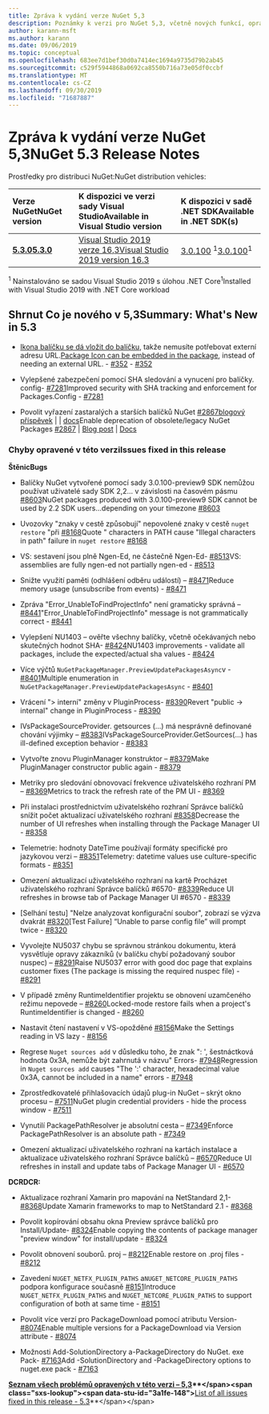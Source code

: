 ```yaml
---
title: Zpráva k vydání verze NuGet 5,3
description: Poznámky k verzi pro NuGet 5,3, včetně nových funkcí, oprav chyb a chcete odeslat obecnou.
author: karann-msft
ms.author: karann
ms.date: 09/06/2019
ms.topic: conceptual
ms.openlocfilehash: 683ee7d1bef30d0a7414ec1694a9735d79b2ab45
ms.sourcegitcommit: c529f5944868a0692ca8550b716a73e05df0ccbf
ms.translationtype: MT
ms.contentlocale: cs-CZ
ms.lasthandoff: 09/30/2019
ms.locfileid: "71687887"
---
```

# <a name="nuget-53-release-notes"></a><span data-ttu-id="3a1fe-103">Zpráva k vydání verze NuGet 5,3</span><span class="sxs-lookup"><span data-stu-id="3a1fe-103">NuGet 5.3 Release Notes</span></span>

<span data-ttu-id="3a1fe-104">Prostředky pro distribuci NuGet:</span><span class="sxs-lookup"><span data-stu-id="3a1fe-104">NuGet distribution vehicles:</span></span>

| <span data-ttu-id="3a1fe-105">Verze NuGet</span><span class="sxs-lookup"><span data-stu-id="3a1fe-105">NuGet version</span></span> | <span data-ttu-id="3a1fe-106">K dispozici ve verzi sady Visual Studio</span><span class="sxs-lookup"><span data-stu-id="3a1fe-106">Available in Visual Studio version</span></span>| <span data-ttu-id="3a1fe-107">K dispozici v sadě .NET SDK</span><span class="sxs-lookup"><span data-stu-id="3a1fe-107">Available in .NET SDK(s)</span></span>|
|:---|:---|:---|
| [<span data-ttu-id="3a1fe-108">**5.3.0**</span><span class="sxs-lookup"><span data-stu-id="3a1fe-108">**5.3.0**</span></span>](https://nuget.org/downloads) | [<span data-ttu-id="3a1fe-109">Visual Studio 2019 verze 16,3</span><span class="sxs-lookup"><span data-stu-id="3a1fe-109">Visual Studio 2019 version 16.3</span></span>](https://visualstudio.microsoft.com/downloads/) | <span data-ttu-id="3a1fe-110">[3.0.100](https://dotnet.microsoft.com/download/dotnet-core/3.0) <sup>1</sup></span><span class="sxs-lookup"><span data-stu-id="3a1fe-110">[3.0.100](https://dotnet.microsoft.com/download/dotnet-core/3.0)<sup>1</sup></span></span> |

<span data-ttu-id="3a1fe-111"><sup>1</sup> Nainstalováno se sadou Visual Studio 2019 s úlohou .NET Core</span><span class="sxs-lookup"><span data-stu-id="3a1fe-111"><sup>1</sup>Installed with Visual Studio 2019 with .NET Core workload</span></span>

## <a name="summary-whats-new-in-53"></a><span data-ttu-id="3a1fe-112">Shrnut Co je nového v 5,3</span><span class="sxs-lookup"><span data-stu-id="3a1fe-112">Summary: What's New in 5.3</span></span>

* <span data-ttu-id="3a1fe-113">[Ikona balíčku se dá vložit do balíčku](../reference/msbuild-targets.md#packing-an-icon-image-file), takže nemusíte potřebovat externí adresu URL.</span><span class="sxs-lookup"><span data-stu-id="3a1fe-113">[Package Icon can be embedded in the package](../reference/msbuild-targets.md#packing-an-icon-image-file), instead of needing an external URL.</span></span><span data-ttu-id="3a1fe-114"> - [#352](https://github.com/NuGet/Home/issues/352)</span><span class="sxs-lookup"><span data-stu-id="3a1fe-114"> - [#352](https://github.com/NuGet/Home/issues/352)</span></span>

* <span data-ttu-id="3a1fe-115">Vylepšené zabezpečení pomocí SHA sledování a vynucení pro balíčky. config- [#7281](https://github.com/NuGet/Home/issues/7281)</span><span class="sxs-lookup"><span data-stu-id="3a1fe-115">Improved security with SHA tracking and enforcement for Packages.Config - [#7281](https://github.com/NuGet/Home/issues/7281)</span></span>

* <span data-ttu-id="3a1fe-116">Povolit vyřazení zastaralých a starších balíčků NuGet [#2867](https://github.com/NuGet/Home/issues/2867)[blogový příspěvek](https://devblogs.microsoft.com/nuget/deprecating-packages-on-nuget-org/) |   | [docs](https://docs.microsoft.com/en-us/nuget/nuget-org/deprecate-packages)</span><span class="sxs-lookup"><span data-stu-id="3a1fe-116">Enable deprecation of obsolete/legacy NuGet Packages [#2867](https://github.com/NuGet/Home/issues/2867) | [Blog post](https://devblogs.microsoft.com/nuget/deprecating-packages-on-nuget-org/) | [Docs](https://docs.microsoft.com/en-us/nuget/nuget-org/deprecate-packages)</span></span>

### <a name="issues-fixed-in-this-release"></a><span data-ttu-id="3a1fe-117">Chyby opravené v této verzi</span><span class="sxs-lookup"><span data-stu-id="3a1fe-117">Issues fixed in this release</span></span>

<span data-ttu-id="3a1fe-118">**Štěnic**</span><span class="sxs-lookup"><span data-stu-id="3a1fe-118">**Bugs**</span></span>

* <span data-ttu-id="3a1fe-119">Balíčky NuGet vytvořené pomocí sady 3.0.100-preview9 SDK nemůžou používat uživatelé sady SDK 2,2... v závislosti na časovém pásmu [#8603](https://github.com/NuGet/Home/issues/8603)</span><span class="sxs-lookup"><span data-stu-id="3a1fe-119">NuGet packages produced with 3.0.100-preview9 SDK cannot be used by 2.2 SDK users...depending on your timezone [#8603](https://github.com/NuGet/Home/issues/8603)</span></span>

* <span data-ttu-id="3a1fe-120">Uvozovky "znaky v cestě způsobují" nepovolené znaky v cestě `nuget restore` "při [#8168](https://github.com/NuGet/Home/issues/8168)</span><span class="sxs-lookup"><span data-stu-id="3a1fe-120">Quote " characters in PATH cause "Illegal characters in path" failure in `nuget restore` [#8168](https://github.com/NuGet/Home/issues/8168)</span></span>

* <span data-ttu-id="3a1fe-121">VS: sestavení jsou plně Ngen-Ed, ne částečně Ngen-Ed- [#8513](https://github.com/NuGet/Home/issues/8513)</span><span class="sxs-lookup"><span data-stu-id="3a1fe-121">VS: assemblies are fully ngen-ed not partially ngen-ed - [#8513](https://github.com/NuGet/Home/issues/8513)</span></span>

* <span data-ttu-id="3a1fe-122">Snižte využití paměti (odhlášení odběru událostí) – [#8471](https://github.com/NuGet/Home/issues/8471)</span><span class="sxs-lookup"><span data-stu-id="3a1fe-122">Reduce memory usage (unsubscribe from events) - [#8471](https://github.com/NuGet/Home/issues/8471)</span></span>

* <span data-ttu-id="3a1fe-123">Zpráva "Error_UnableToFindProjectInfo" není gramaticky správná – [#8441](https://github.com/NuGet/Home/issues/8441)</span><span class="sxs-lookup"><span data-stu-id="3a1fe-123">"Error_UnableToFindProjectInfo" message is not grammatically correct - [#8441](https://github.com/NuGet/Home/issues/8441)</span></span>

* <span data-ttu-id="3a1fe-124">Vylepšení NU1403 – ověřte všechny balíčky, včetně očekávaných nebo skutečných hodnot SHA- [#8424](https://github.com/NuGet/Home/issues/8424)</span><span class="sxs-lookup"><span data-stu-id="3a1fe-124">NU1403 improvements - validate all packages, include the expected/actual sha values - [#8424](https://github.com/NuGet/Home/issues/8424)</span></span>

* <span data-ttu-id="3a1fe-125">Více výčtů `NuGetPackageManager.PreviewUpdatePackagesAsync`v  -  [#8401](https://github.com/NuGet/Home/issues/8401)</span><span class="sxs-lookup"><span data-stu-id="3a1fe-125">Multiple enumeration in `NuGetPackageManager.PreviewUpdatePackagesAsync` - [#8401](https://github.com/NuGet/Home/issues/8401)</span></span>

* <span data-ttu-id="3a1fe-126">Vrácení "> interní" změny v PluginProcess- [#8390](https://github.com/NuGet/Home/issues/8390)</span><span class="sxs-lookup"><span data-stu-id="3a1fe-126">Revert "public -> internal" change in PluginProcess - [#8390](https://github.com/NuGet/Home/issues/8390)</span></span>

* <span data-ttu-id="3a1fe-127">IVsPackageSourceProvider. getsources (...) má nesprávně definované chování výjimky – [#8383](https://github.com/NuGet/Home/issues/8383)</span><span class="sxs-lookup"><span data-stu-id="3a1fe-127">IVsPackageSourceProvider.GetSources(…) has ill-defined exception behavior - [#8383](https://github.com/NuGet/Home/issues/8383)</span></span>

* <span data-ttu-id="3a1fe-128">Vytvořte znovu PluginManager konstruktor – [#8379](https://github.com/NuGet/Home/issues/8379)</span><span class="sxs-lookup"><span data-stu-id="3a1fe-128">Make PluginManager constructor public again - [#8379](https://github.com/NuGet/Home/issues/8379)</span></span>

* <span data-ttu-id="3a1fe-129">Metriky pro sledování obnovovací frekvence uživatelského rozhraní PM – [#8369](https://github.com/NuGet/Home/issues/8369)</span><span class="sxs-lookup"><span data-stu-id="3a1fe-129">Metrics to track the refresh rate of the PM UI - [#8369](https://github.com/NuGet/Home/issues/8369)</span></span>

* <span data-ttu-id="3a1fe-130">Při instalaci prostřednictvím uživatelského rozhraní Správce balíčků snížit počet aktualizací uživatelského rozhraní [#8358](https://github.com/NuGet/Home/issues/8358)</span><span class="sxs-lookup"><span data-stu-id="3a1fe-130">Decrease the number of UI refreshes when installing through the Package Manager UI - [#8358](https://github.com/NuGet/Home/issues/8358)</span></span>

* <span data-ttu-id="3a1fe-131">Telemetrie: hodnoty DateTime používají formáty specifické pro jazykovou verzi – [#8351](https://github.com/NuGet/Home/issues/8351)</span><span class="sxs-lookup"><span data-stu-id="3a1fe-131">Telemetry:  datetime values use culture-specific formats - [#8351](https://github.com/NuGet/Home/issues/8351)</span></span>

* <span data-ttu-id="3a1fe-132">Omezení aktualizací uživatelského rozhraní na kartě Procházet uživatelského rozhraní Správce balíčků #6570- [#8339](https://github.com/NuGet/Home/issues/8339)</span><span class="sxs-lookup"><span data-stu-id="3a1fe-132">Reduce UI refreshes in browse tab of Package Manager UI #6570 - [#8339](https://github.com/NuGet/Home/issues/8339)</span></span>

* <span data-ttu-id="3a1fe-133">[Selhání testu] "Nelze analyzovat konfigurační soubor", zobrazí se výzva dvakrát [#8320](https://github.com/NuGet/Home/issues/8320)</span><span class="sxs-lookup"><span data-stu-id="3a1fe-133">[Test Failure] “Unable to parse config file” will prompt twice - [#8320](https://github.com/NuGet/Home/issues/8320)</span></span>

* <span data-ttu-id="3a1fe-134">Vyvolejte NU5037 chybu se správnou stránkou dokumentu, která vysvětluje opravy zákazníků (v balíčku chybí požadovaný soubor nuspec) – [#8291](https://github.com/NuGet/Home/issues/8291)</span><span class="sxs-lookup"><span data-stu-id="3a1fe-134">Raise NU5037 error with good doc page that explains customer fixes (The package is missing the required nuspec file) - [#8291](https://github.com/NuGet/Home/issues/8291)</span></span>

* <span data-ttu-id="3a1fe-135">V případě změny RuntimeIdentifier projektu se obnovení uzamčeného režimu nepovede – [#8260](https://github.com/NuGet/Home/issues/8260)</span><span class="sxs-lookup"><span data-stu-id="3a1fe-135">Locked-mode restore fails when a project's RuntimeIdentifier is changed - [#8260](https://github.com/NuGet/Home/issues/8260)</span></span>

* <span data-ttu-id="3a1fe-136">Nastavit čtení nastavení v VS-opožděné [#8156](https://github.com/NuGet/Home/issues/8156)</span><span class="sxs-lookup"><span data-stu-id="3a1fe-136">Make the Settings reading in VS lazy - [#8156](https://github.com/NuGet/Home/issues/8156)</span></span>

* <span data-ttu-id="3a1fe-137">Regrese `Nuget sources add` v důsledku toho, že znak ": ', šestnáctková hodnota 0x3A, nemůže být zahrnutá v názvu" Errors- [#7948](https://github.com/NuGet/Home/issues/7948)</span><span class="sxs-lookup"><span data-stu-id="3a1fe-137">Regression in `Nuget sources add` causes "The ':' character, hexadecimal value 0x3A, cannot be included in a name" errors - [#7948](https://github.com/NuGet/Home/issues/7948)</span></span>

* <span data-ttu-id="3a1fe-138">Zprostředkovatelé přihlašovacích údajů plug-in NuGet – skrýt okno procesu – [#7511](https://github.com/NuGet/Home/issues/7511)</span><span class="sxs-lookup"><span data-stu-id="3a1fe-138">NuGet plugin credential providers - hide the process window - [#7511](https://github.com/NuGet/Home/issues/7511)</span></span>

* <span data-ttu-id="3a1fe-139">Vynutilí PackagePathResolver je absolutní cesta – [#7349](https://github.com/NuGet/Home/issues/7349)</span><span class="sxs-lookup"><span data-stu-id="3a1fe-139">Enforce PackagePathResolver is an absolute path - [#7349](https://github.com/NuGet/Home/issues/7349)</span></span>

* <span data-ttu-id="3a1fe-140">Omezení aktualizací uživatelského rozhraní na kartách instalace a aktualizace uživatelského rozhraní Správce balíčků – [#6570](https://github.com/NuGet/Home/issues/6570)</span><span class="sxs-lookup"><span data-stu-id="3a1fe-140">Reduce UI refreshes in install and update tabs of Package Manager UI - [#6570](https://github.com/NuGet/Home/issues/6570)</span></span>

<span data-ttu-id="3a1fe-141">**DCR**</span><span class="sxs-lookup"><span data-stu-id="3a1fe-141">**DCR:**</span></span>

* <span data-ttu-id="3a1fe-142">Aktualizace rozhraní Xamarin pro mapování na NetStandard 2,1- [#8368](https://github.com/NuGet/Home/issues/8368)</span><span class="sxs-lookup"><span data-stu-id="3a1fe-142">Update Xamarin frameworks to map to NetStandard 2.1 - [#8368](https://github.com/NuGet/Home/issues/8368)</span></span>

* <span data-ttu-id="3a1fe-143">Povolit kopírování obsahu okna Preview správce balíčků pro Install/Update- [#8324](https://github.com/NuGet/Home/issues/8324)</span><span class="sxs-lookup"><span data-stu-id="3a1fe-143">Enable copying the contents of package manager "preview window" for install/update - [#8324](https://github.com/NuGet/Home/issues/8324)</span></span>

* <span data-ttu-id="3a1fe-144">Povolit obnovení souborů. proj – [#8212](https://github.com/NuGet/Home/issues/8212)</span><span class="sxs-lookup"><span data-stu-id="3a1fe-144">Enable restore on .proj files - [#8212](https://github.com/NuGet/Home/issues/8212)</span></span>

* <span data-ttu-id="3a1fe-145">Zavedení `NUGET_NETFX_PLUGIN_PATHS` a`NUGET_NETCORE_PLUGIN_PATHS` podpora konfigurace současně [#8151](https://github.com/NuGet/Home/issues/8151)</span><span class="sxs-lookup"><span data-stu-id="3a1fe-145">Introduce `NUGET_NETFX_PLUGIN_PATHS` and `NUGET_NETCORE_PLUGIN_PATHS` to support configuration of both at same time - [#8151](https://github.com/NuGet/Home/issues/8151)</span></span>

* <span data-ttu-id="3a1fe-146">Povolit více verzí pro PackageDownload pomocí atributu Version- [#8074](https://github.com/NuGet/Home/issues/8074)</span><span class="sxs-lookup"><span data-stu-id="3a1fe-146">Enable multiple versions for a PackageDownload via Version attribute - [#8074](https://github.com/NuGet/Home/issues/8074)</span></span>

* <span data-ttu-id="3a1fe-147">Možnosti Add-SolutionDirectory a-PackageDirectory do NuGet. exe Pack- [#7163](https://github.com/NuGet/Home/issues/7163)</span><span class="sxs-lookup"><span data-stu-id="3a1fe-147">Add -SolutionDirectory and -PackageDirectory options to nuget.exe pack - [#7163](https://github.com/NuGet/Home/issues/7163)</span></span>

<span data-ttu-id="3a1fe-148">**[Seznam všech problémů opravených v této verzi – 5,3](https://github.com/nuget/home/issues?q=is%3Aissue+is%3Aclosed+milestone%3A%225.3")**</span><span class="sxs-lookup"><span data-stu-id="3a1fe-148">**[List of all issues fixed in this release - 5.3](https://github.com/nuget/home/issues?q=is%3Aissue+is%3Aclosed+milestone%3A%225.3")**</span></span>
